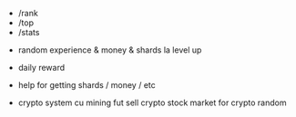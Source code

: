 <!-- pe viitor -->
* /rank 
* /top
* /stats

<!-- to do pe bune -->
* random experience & money & shards la level up
* daily reward 
* help for getting shards / money / etc

* crypto system cu mining fut
    sell crypto 
    stock market for crypto random
    